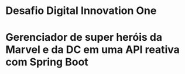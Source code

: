 # Desafio Digital Innovation One
# Gerenciador de super heróis da Marvel e da DC em uma API reativa com Spring Boot
